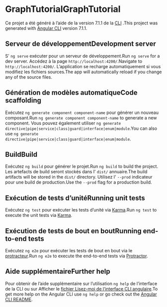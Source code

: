 # <a name="graphtutorial"></a><span data-ttu-id="311cc-101">GraphTutorial</span><span class="sxs-lookup"><span data-stu-id="311cc-101">GraphTutorial</span></span>

<span data-ttu-id="311cc-102">Ce projet a été généré à l’aide de la version 7.1.1 de la [CLI](https://github.com/angular/angular-cli) .</span><span class="sxs-lookup"><span data-stu-id="311cc-102">This project was generated with [Angular CLI](https://github.com/angular/angular-cli) version 7.1.1.</span></span>

## <a name="development-server"></a><span data-ttu-id="311cc-103">Serveur de développement</span><span class="sxs-lookup"><span data-stu-id="311cc-103">Development server</span></span>

<span data-ttu-id="311cc-104">S' `ng serve` exécuter pour un serveur de développement.</span><span class="sxs-lookup"><span data-stu-id="311cc-104">Run `ng serve` for a dev server.</span></span> <span data-ttu-id="311cc-105">Accédez à la page `http://localhost:4200/`.</span><span class="sxs-lookup"><span data-stu-id="311cc-105">Navigate to `http://localhost:4200/`.</span></span> <span data-ttu-id="311cc-106">L’application se recharge automatiquement si vous modifiez les fichiers sources.</span><span class="sxs-lookup"><span data-stu-id="311cc-106">The app will automatically reload if you change any of the source files.</span></span>

## <a name="code-scaffolding"></a><span data-ttu-id="311cc-107">Génération de modèles automatique</span><span class="sxs-lookup"><span data-stu-id="311cc-107">Code scaffolding</span></span>

<span data-ttu-id="311cc-108">Exécutez `ng generate component component-name` pour générer un nouveau composant.</span><span class="sxs-lookup"><span data-stu-id="311cc-108">Run `ng generate component component-name` to generate a new component.</span></span> <span data-ttu-id="311cc-109">Vous pouvez également utiliser `ng generate directive|pipe|service|class|guard|interface|enum|module`.</span><span class="sxs-lookup"><span data-stu-id="311cc-109">You can also use `ng generate directive|pipe|service|class|guard|interface|enum|module`.</span></span>

## <a name="build"></a><span data-ttu-id="311cc-110">Build</span><span class="sxs-lookup"><span data-stu-id="311cc-110">Build</span></span>

<span data-ttu-id="311cc-111">Exécutez `ng build` pour générer le projet.</span><span class="sxs-lookup"><span data-stu-id="311cc-111">Run `ng build` to build the project.</span></span> <span data-ttu-id="311cc-112">Les artefacts de build seront stockés dans l' `dist/` annuaire.</span><span class="sxs-lookup"><span data-stu-id="311cc-112">The build artifacts will be stored in the `dist/` directory.</span></span> <span data-ttu-id="311cc-113">Utilisez l' `--prod` indicateur pour une build de production.</span><span class="sxs-lookup"><span data-stu-id="311cc-113">Use the `--prod` flag for a production build.</span></span>

## <a name="running-unit-tests"></a><span data-ttu-id="311cc-114">Exécution de tests d’unité</span><span class="sxs-lookup"><span data-stu-id="311cc-114">Running unit tests</span></span>

<span data-ttu-id="311cc-115">Exécutez `ng test` pour exécuter les tests d’unité via [Karma](https://karma-runner.github.io).</span><span class="sxs-lookup"><span data-stu-id="311cc-115">Run `ng test` to execute the unit tests via [Karma](https://karma-runner.github.io).</span></span>

## <a name="running-end-to-end-tests"></a><span data-ttu-id="311cc-116">Exécution de tests de bout en bout</span><span class="sxs-lookup"><span data-stu-id="311cc-116">Running end-to-end tests</span></span>

<span data-ttu-id="311cc-117">Exécutez `ng e2e` pour exécuter les tests de bout en bout via le [protracteur](http://www.protractortest.org/).</span><span class="sxs-lookup"><span data-stu-id="311cc-117">Run `ng e2e` to execute the end-to-end tests via [Protractor](http://www.protractortest.org/).</span></span>

## <a name="further-help"></a><span data-ttu-id="311cc-118">Aide supplémentaire</span><span class="sxs-lookup"><span data-stu-id="311cc-118">Further help</span></span>

<span data-ttu-id="311cc-119">Pour obtenir de l’aide supplémentaire sur l’utilisation `ng help` de l’interface de la CLI ou sur Afficher le [fichier Lisez-moi de l’interface CLI angulaire](https://github.com/angular/angular-cli/blob/master/README.md).</span><span class="sxs-lookup"><span data-stu-id="311cc-119">To get more help on the Angular CLI use `ng help` or go check out the [Angular CLI README](https://github.com/angular/angular-cli/blob/master/README.md).</span></span>
